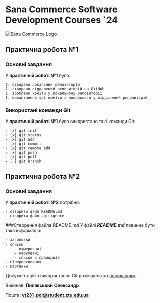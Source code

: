 # Sana Commerce Software Development Courses `24

![Sana Commerce Logo](https://upload.wikimedia.org/wikipedia/commons/0/08/Sana_Commerce_Logo.png)

## Практична робота №1

### Основні завдання
У **практичній роботі №1** було:
```
1. створено локальний репозиторій
1. створено віддалений репозиторій на GitHub
1. зроблено коміти у локальному репозиторії
1. вивантажено усі коміти з локального у віддалений репозиторій
```
### Використані команди Git
У **практичній роботі №1** було використано такі команди Git:
```
- [x] git init
- [x] git status
- [x] git add
- [x] git commit
- [x] git remote add
- [x] git push
- [x] git pull
- [ ] git branch
```
## Практична робота №2

### Основні завдання
У **практичній роботі №2** потрібно:
```
- створити файл README.md
- створити файл .gitignore
```
###Створення файла README.md
У файлі ***README.md*** повинна бути така інформація:
```
- заголовки
- списки
	- нумеровані
	- марковані
	- списки з прапорців
- гіперпосилання
- картинки
```
Документація з використання Git розміщена за [посиланням](https://docs.google.com/document/d/1agdvcLqd2w2rWS0-fCqwsevO-7QN2xLpZPq7Haylq4U/edit).

Виконав: **Пилявський Олександр**

Пошта: **vt231_poi@student.ztu.edu.ua**
